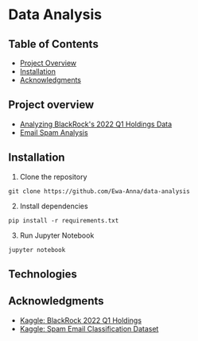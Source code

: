 # Data Analysis

## Table of Contents
- [Project Overview](#project-overview)
- [Installation](#installation)
- [Acknowledgments](#acknowledgments)

## Project overview
- [Analyzing BlackRock's 2022 Q1 Holdings Data](https://github.com/Ewa-Anna/data-analysis/blob/main/code/blackrock_holdings.ipynb)
- [Email Spam Analysis](https://github.com/Ewa-Anna/data-analysis/blob/main/code/spam_emails.ipynb)

## Installation
1. Clone the repository

` git clone https://github.com/Ewa-Anna/data-analysis `

2. Install dependencies

` pip install -r requirements.txt `

3. Run Jupyter Notebook

` jupyter notebook `

## Technologies

## Acknowledgments
- [Kaggle: BlackRock 2022 Q1 Holdings](https://www.kaggle.com/datasets/daxvdv/blackrock-2022-q1-holdings)
- [Kaggle: Spam Email Classification Dataset](https://www.kaggle.com/datasets/purusinghvi/email-spam-classification-dataset)